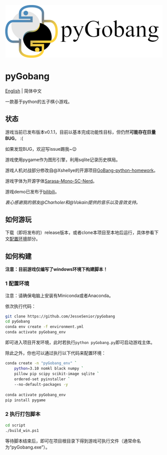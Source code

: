 ![LOGO](res/image/LOGO_light.png)

# pyGobang

[English](./README.md) | 简体中文

一款基于python的五子棋小游戏。

## 状态

游戏当前已发布版本v0.1.1，目前以基本完成功能性目标，但仍然**可能存在巨量BUG**。 :(

如果发现BUG，欢迎写issue踢我~😉

游戏使用pygame作为图形引擎，利用sqlite记录历史棋局。

游戏人机对战部分修改自@Xshellye的开源项目[GoBang-python-homework](https://github.com/Xshellye/GoBang-python-homework)。

游戏字体为开源字体[Sarasa-Mono-SC-Nerd](https://github.com/laishulu/Sarasa-Mono-SC-Nerd)。

游戏demo已发布于[bilibili](https://www.bilibili.com/video/BV1iL4y1N79m)。

*衷心感谢我的朋友@Charholer和@Vokain提供的音乐以及音效支持。*

## 如何游玩

下载（即将发布的）release版本，或者clone本项目至本地后运行，具体参看下文[配置环境](#1-配置环境)部分。

## 如何构建

**注意：目前游戏仅编写了windows环境下构建脚本！**

### 1 配置环境

注意：请确保电脑上安装有Miniconda或者Anaconda。

依次执行代码：

```sh
git clone https://github.com/JesseSenior/pyGobang
cd pyGobang
conda env create -f environment.yml
conda activate pyGobang_env
```

即可进入项目开发环境，此时若执行`python pyGobang.py`即可启动游戏主体。

除此之外，你也可以通过执行以下代码来配置环境：

```sh
conda create -n "pyGobang_env" `
    python=3.10 nomkl black numpy `
    pillow pip scipy scikit-image sqlite `
    ordered-set pyinstaller `
    --no-default-packages -y

conda activate pyGobang_env
pip install pygame
```

### 2 执行打包脚本

```sh
cd script
./build_win.ps1
```

等待脚本结束后，即可在项目根目录下得到游戏可执行文件（通常命名为“pyGobang.exe”）。
